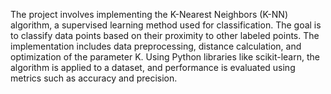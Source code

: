 The project involves implementing the K-Nearest Neighbors (K-NN) algorithm, 
a supervised learning method used for classification. The goal is to classify 
data points based on their proximity to other labeled points. The implementation 
includes data preprocessing, distance calculation, and optimization of the parameter K. 
Using Python libraries like scikit-learn, the algorithm is applied to a dataset, and performance is evaluated using metrics such as accuracy and precision.
